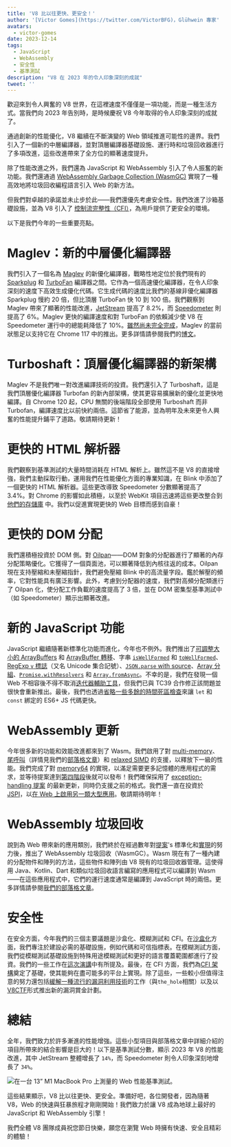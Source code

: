 ```yaml
---
title: 'V8 比以往更快、更安全！'
author: '[Victor Gomes](https://twitter.com/VictorBFG)，Glühwein 專家'
avatars:
  - victor-gomes
date: 2023-12-14
tags:
  - JavaScript
  - WebAssembly
  - 安全性
  - 基準測試
description: "V8 在 2023 年的令人印象深刻的成就"
tweet: ''
---
```


歡迎來到令人興奮的 V8 世界，在這裡速度不僅僅是一項功能，而是一種生活方式。當我們向 2023 年告別時，是時候慶祝 V8 今年取得的令人印象深刻的成就了。

通過創新的性能優化，V8 繼續在不斷演變的 Web 領域推進可能性的邊界。我們引入了一個新的中層編譯器，並對頂層編譯器基礎設施、運行時和垃圾回收器進行了多項改進，這些改進帶來了全方位的顯著速度提升。

<!--truncate-->
除了性能改進之外，我們還為 JavaScript 和 WebAssembly 引入了令人振奮的新功能。我們還通過 [WebAssembly Garbage Collection (WasmGC)](https://v8.dev/blog/wasm-gc-porting) 實現了一種高效地將垃圾回收編程語言引入 Web 的新方法。

但我們對卓越的承諾並未止步於此——我們還優先考慮安全性。我們改進了沙箱基礎設施，並為 V8 引入了 [控制流完整性（CFI）](https://en.wikipedia.org/wiki/Control-flow_integrity)，為用戶提供了更安全的環境。

以下是我們今年的一些重要亮點。

# Maglev：新的中層優化編譯器

我們引入了一個名為 [Maglev](https://v8.dev/blog/maglev) 的新優化編譯器，戰略性地定位於我們現有的 [Sparkplug](https://v8.dev/blog/sparkplug) 和 [TurboFan](https://v8.dev/docs/turbofan) 編譯器之間。它作為一個高速優化編譯器，在令人印象深刻的速度下高效生成優化代碼。它生成代碼的速度比我們的基線非優化編譯器 Sparkplug 慢約 20 倍，但比頂層 TurboFan 快 10 到 100 倍。我們觀察到 Maglev 帶來了顯著的性能改進，[JetStream](https://browserbench.org/JetStream2.1/) 提高了 8.2%，而 [Speedometer](https://browserbench.org/Speedometer2.1/) 則提高了 6%。Maglev 更快的編譯速度和對 TurboFan 的依賴減少使 V8 在 Speedometer 運行中的總能耗降低了 10%。[雖然尚未完全完成](https://en.m.wikipedia.org/wiki/Full-employment_theorem)，Maglev 的當前狀態足以支持它在 Chrome 117 中的推出。更多詳情請參閱我們的[博文](https://v8.dev/blog/maglev)。

# Turboshaft：頂層優化編譯器的新架構

Maglev 不是我們唯一對改進編譯技術的投資。我們還引入了 Turboshaft，這是我們頂層優化編譯器 Turbofan 的新內部架構，使其更容易擴展新的優化並更快地編譯。自 Chrome 120 起，CPU 無關的後端階段全部使用 Turboshaft 而非 Turbofan，編譯速度比以前快約兩倍。這節省了能源，並為明年及未來更令人興奮的性能提升鋪平了道路。敬請期待更新！

# 更快的 HTML 解析器

我們觀察到基準測試的大量時間消耗在 HTML 解析上。雖然這不是 V8 的直接增強，我們主動採取行動，運用我們在性能優化方面的專業知識，在 Blink 中添加了一個更快的 HTML 解析器。這些更改導致 Speedometer 分數顯著提高了 3.4%。對 Chrome 的影響如此積極，以至於 WebKit 項目迅速將這些更改整合到 [他們的存儲庫](https://github.com/WebKit/WebKit/pull/9926) 中。我們以促進實現更快的 Web 目標而感到自豪！

# 更快的 DOM 分配

我們還積極投資於 DOM 側。對 [Oilpan](https://chromium.googlesource.com/v8/v8/+/main/include/cppgc/README.md)——DOM 對象的分配器進行了顯著的內存分配策略優化。它獲得了一個頁面池，可以顯著降低到內核往返的成本。Oilpan 現在支持壓縮和未壓縮指針，我們避免壓縮 Blink 中的高流量字段。鑑於解壓的頻率，它對性能具有廣泛影響。此外，考慮到分配器的速度，我們對高頻分配類進行了 Oilpan 化，使分配工作負載的速度提高了 3 倍，並在 DOM 密集型基準測試中（如 Speedometer）顯示出顯著改進。

# 新的 JavaScript 功能

JavaScript 繼續隨著新標準化功能而進化，今年也不例外。我們推出了[可調整大小的 ArrayBuffers](https://developer.mozilla.org/en-US/docs/Web/JavaScript/Reference/Global_Objects/ArrayBuffer#resizing_arraybuffers) 和 [ArrayBuffer 轉移](https://developer.mozilla.org/en-US/docs/Web/JavaScript/Reference/Global_Objects/ArrayBuffer/transfer)、字串 [`isWellFormed`](https://developer.mozilla.org/en-US/docs/Web/JavaScript/Reference/Global_Objects/String/isWellFormed) 和 [`toWellFormed`](https://developer.mozilla.org/en-US/docs/Web/JavaScript/Reference/Global_Objects/String/toWellFormed)、[RegExp `v` 標誌](https://v8.dev/features/regexp-v-flag)（又名 Unicode 集合記號）、[`JSON.parse` with source](https://github.com/tc39/proposal-json-parse-with-source)、[Array 分組](https://developer.mozilla.org/en-US/docs/Web/JavaScript/Reference/Global_Objects/Object/groupBy)、[`Promise.withResolvers`](https://developer.mozilla.org/en-US/docs/Web/JavaScript/Reference/Global_Objects/Promise/withResolvers) 和 [`Array.fromAsync`](https://developer.mozilla.org/en-US/docs/Web/JavaScript/Reference/Global_Objects/Array/fromAsync)。不幸的是，我們在發現一個 Web 不相容後不得不取消[迭代器輔助工具](https://github.com/tc39/proposal-iterator-helpers)，但我們已與 TC39 合作修正該問題並很快會重新推出。最後，我們也透過[省略一些多餘的時間死區檢查](https://docs.google.com/document/d/1klT7-tQpxtYbwhssRDKfUMEgm-NS3iUeMuApuRgZnAw/edit?usp=sharing)來讓 `let` 和 `const` 綁定的 ES6+ JS 代碼更快。

# WebAssembly 更新

今年很多新的功能和效能改進都來到了 Wasm。我們啟用了對 [multi-memory](https://github.com/WebAssembly/multi-memory)、[尾呼叫](https://github.com/WebAssembly/tail-call)（詳情見我們的[部落格文章](https://v8.dev/blog/wasm-tail-call)）和 [relaxed SIMD](https://github.com/WebAssembly/relaxed-simd) 的支援，以釋放下一級的性能。我們完成了對 [memory64](https://github.com/WebAssembly/memory64) 的實現，以滿足需要更多記憶體的應用程式的需求，並等待提案達到[第四階段](https://github.com/WebAssembly/memory64/issues/43)後就可以發布！我們確保採用了 [exception-handling 提案](https://github.com/WebAssembly/exception-handling) 的最新更新，同時仍支援之前的格式。我們還一直在投資於 [JSPI](https://v8.dev/blog/jspi)，以[在 Web 上啟用另一類大型應用](https://docs.google.com/document/d/16Us-pyte2-9DECJDfGm5tnUpfngJJOc8jbj54HMqE9Y/edit#bookmark=id.razn6wo5j2m)。敬請期待明年！

# WebAssembly 垃圾回收

說到為 Web 帶來新的應用類別，我們終於在經過數年對[提案](https://github.com/WebAssembly/gc/blob/main/proposals/gc/MVP.md)'s 標準化和[實現](https://bugs.chromium.org/p/v8/issues/detail?id=7748)的努力後，推出了 WebAssembly 垃圾回收（WasmGC）。Wasm 現在有了一種內建的分配物件和陣列的方法，這些物件和陣列由 V8 現有的垃圾回收器管理。這使得用 Java、Kotlin、Dart 和類似垃圾回收語言編寫的應用程式可以編譯到 Wasm——在這些應用程式中，它們的運行速度通常是編譯到 JavaScript 時的兩倍。更多詳情請參閱[我們的部落格文章](https://v8.dev/blog/wasm-gc-porting)。

# 安全性

在安全方面，今年我們的三個主要議題是沙盒化、模糊測試和 CFI。在[沙盒化](https://docs.google.com/document/d/1FM4fQmIhEqPG8uGp5o9A-mnPB5BOeScZYpkHjo0KKA8/edit?usp=sharing)方面，我們專注於建設必需的基礎設施，例如代碼和可信指標表。在模糊測試方面，我們從模糊測試基礎設施到特殊用途模糊測試和更好的語言覆蓋範圍都進行了投資。我們的一些工作在[這次演講](https://www.youtube.com/watch?v=Yd9m7e9-pG0)中有所提及。最後，在 CFI 方面，我們為[CFI 架構](https://v8.dev/blog/control-flow-integrity)奠定了基礎，使其能夠在盡可能多的平台上實現。除了這些，一些較小但值得注意的努力還包括[緩解一種流行的漏洞利用技術](https://crbug.com/1445008)的工作（與`the_hole`相關）以及以 [V8CTF](https://github.com/google/security-research/blob/master/v8ctf/rules.md)形式推出新的漏洞賞金計劃。

# 總結

全年，我們致力於許多漸進的性能增強。這些小型項目與部落格文章中詳細介紹的項目所帶來的結合影響是巨大的！以下是基準測試分數，顯示 2023 年 V8 的性能改進，其中 JetStream 整體增長了 `14%`，而 Speedometer 則令人印象深刻地增長了 `34%`。

![在一台 13” M1 MacBook Pro 上測量的 Web 性能基準測試。](/_img/holiday-season-2023/scores.svg)

這些結果顯示，V8 比以往更快、更安全。準備好吧，各位開發者，因為隨著 V8，Web 的快速與狂暴旅程才剛剛開始！我們致力於讓 V8 成為地球上最好的 JavaScript 和 WebAssembly 引擎！

我們全體 V8 團隊成員祝您節日快樂，願您在瀏覽 Web 時擁有快速、安全且精彩的體驗！
